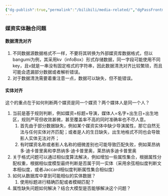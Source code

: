 ```yaml
---
{"dg-publish":true,"permalink":"/bilibili/media-related/","dgPassFrontmatter":true,"noteIcon":""}
---
```


### 媒资实体融合问题

#### 数据清洗对齐
1. 不同数据源数据格式不一样，不要将其转换为外部媒资库数据格式，但以bangumi为例，其采用kv（infoBox）形式存储数据，同一字段可能使用不同key，且v就是一串没有固定格式的字符串，因此数据清洗对齐比较繁琐，而且可能会遗漏部分数据或者解析错误。
2. 对于数据清洗需要着重注意一点，数据可以缺失，但不能错误。

#### 实体对齐
这个的重点在于如何判断两个媒资是同一个媒资？两个媒体人是同一个人？
1. 当前是基于规则判断，例如媒资=标题+导演，媒体人=名字+出生日+出生地区，规则严苛但收效甚微，甚至覆盖率不高的同时准确率也不尽人意。
	1. 首先由于部分数据缺失，例如某个媒资实体中缺少导演属性，那它自然无法与任何实体对齐匹配；或者是人的生日缺失，出生地格式不同也会导致影人实体无法对齐；
	2. 有时媒资名称或者影人名称的细微差别也可能导致匹配失败，例如莱昂纳多·迪卡普里奥和李昂纳多·迪卡普里奥，莱昂纳多迪卡普里奥
2. 关于格式问题可以通过相似度算法解决，例如增加一些属性集合，根据属性分配权重，根据相似度模型最终判断是否属于同一实体（采用余弦相似度判断文本相似度，或者Jaccard相似度判断属性集合相似度）
3. 如何从数据库中拿到可能相似的实体数据？
	1. 使用标题进行精确匹配或者模糊匹配？
4. 属性缺失问题如何解决？结合大模型是否能够解决这个问题？